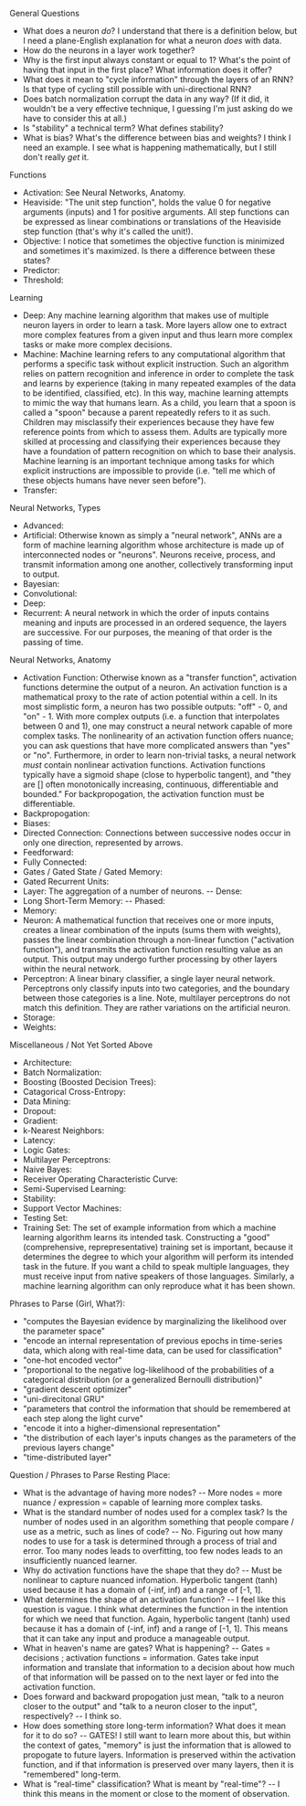 General Questions
- What does a neuron *do*? I understand that there is a definition below, but I need 
a plane-English explanation for what a neuron *does* with data.
- How do the neurons in a layer work together?
- Why is the first input always constant or equal to 1? What's the point of having that 
input in the first place? What information does it offer?
- What does it mean to "cycle information" through the layers of an RNN? Is that type of 
cycling still possible with uni-directional RNN?
- Does batch normalization corrupt the data in any way? (If it did, it wouldn't be a very 
effective technique, I guessing I'm just asking do we have to consider this at all.)
- Is "stability" a technical term? What defines stability?
- What is bias? What's the difference between bias and weights? I think I need an 
example. I see what is happening mathematically, but I still don't really *get* it.

Functions
- Activation: See Neural Networks, Anatomy.
- Heaviside: "The unit step function", holds the value 0 for negative arguments 
(inputs) and 1 for positive arguments. All step functions can be expressed as linear 
combinations or translations of the Heaviside step function (that's why it's called the 
unit!).
- Objective: I notice that sometimes the objective function is minimized and sometimes 
it's maximized. Is there a difference between these states?
- Predictor: 
- Threshold: 

Learning
- Deep: Any machine learning algorithm that makes use of multiple neuron layers in order 
to learn a task. More layers allow one to extract more complex features from a given input 
and thus learn more complex tasks or make more complex decisions.
- Machine: Machine learning refers to any computational algorithm that performs a specific 
task without explicit instruction. Such an algorithm relies on pattern recognition and 
inference in order to complete the task and learns by experience (taking in many repeated 
examples of the data to be identified, classified, etc). In this way, machine learning 
attempts to mimic the way that humans learn. As a child, you learn that a spoon is called 
a "spoon" because a parent repeatedly refers to it as such. Children may misclassify their 
experiences because they have few reference points from which to assess them. Adults are 
typically more skilled at processing and classifying their experiences because they have a 
foundation of pattern recognition on which to base their analysis. Machine learning is an 
important technique among tasks for which explicit instructions are impossible to provide 
(i.e. "tell me which of these objects humans have never seen before").
- Transfer:

Neural Networks, Types
- Advanced: 
- Artificial: Otherwise known as simply a "neural network", ANNs are a form of machine 
learning algorithm whose architecture is made up of interconnected nodes or "neurons". 
Neurons receive, process, and transmit information among one another, collectively 
transforming input to output.
- Bayesian:
- Convolutional:
- Deep:
- Recurrent: A neural network in which the order of inputs contains meaning and inputs 
are processed in an ordered sequence, the layers are successive. For our purposes, the 
meaning of that order is the passing of time. 

Neural Networks, Anatomy
- Activation Function: Otherwise known as a "transfer function", activation functions 
determine the output of a neuron. An activation function is a mathematical proxy to the rate 
of action potential within a cell. In its most simplistic form, a neuron has two possible 
outputs: "off" - 0, and "on" - 1. With more complex outputs (i.e. a function that 
interpolates between 0 and 1), one may construct a neural network capable of more complex 
tasks. The nonlinearity of an activation function offers nuance; you can ask questions that 
have more complicated answers than "yes" or "no". Furthermore, in order to learn non-trivial 
tasks, a neural network *must* contain nonlinear activation functions. Activation functions 
typically have a sigmoid shape (close to hyperbolic tangent), and "they are [] often 
monotonically increasing, continuous, differentiable and bounded." For backpropogation, the 
activation function must be differentiable.
- Backpropogation: 
- Biases:
- Directed Connection: Connections between successive nodes occur in only one direction, 
represented by arrows.
- Feedforward:
- Fully Connected:
- Gates / Gated State / Gated Memory: 
- Gated Recurrent Units:
- Layer: The aggregation of a number of neurons. 
-- Dense:
- Long Short-Term Memory:
-- Phased:
- Memory: 
- Neuron: A mathematical function that receives one or more inputs, creates a linear 
combination of the inputs (sums them with weights), passes the linear combination through a 
non-linear function ("activation function"), and transmits the activation function resulting 
value as an output. This output may undergo further processing by other layers within the 
neural network.
- Perceptron: A linear binary classifier, a single layer neural network. Perceptrons only 
classify inputs into two categories, and the boundary between those categories is a line. 
Note, multilayer perceptrons do not match this definition. They are rather variations on 
the artificial neuron.
- Storage: 
- Weights:

Miscellaneous / Not Yet Sorted Above
- Architecture:
- Batch Normalization:
- Boosting (Boosted Decision Trees): 
- Catagorical Cross-Entropy:
- Data Mining:
- Dropout: 
- Gradient:
- k-Nearest Neighbors: 
- Latency: 
- Logic Gates:
- Multilayer Perceptrons: 
- Naive Bayes: 
- Receiver Operating Characteristic Curve:
- Semi-Supervised Learning: 
- Stability: 
- Support Vector Machines: 
- Testing Set: 
- Training Set: The set of example information from which a machine learning algorithm learns 
its intended task. Constructing a "good" (comprehensive, reprepresentative) training set is 
important, because it determines the degree to which your algorithm will perform its intended 
task in the future. If you want a child to speak multiple languages, they must receive input 
from native speakers of those languages. Similarly, a machine learning algorithm can only 
reproduce what it has been shown.


Phrases to Parse (Girl, What?):
- "computes the Bayesian evidence by marginalizing the likelihood over the parameter space"
- "encode an internal representation of previous epochs in time-series data, which along 
with real-time data, can be used for classification"
- "one-hot encoded vector"
- "proportional to the negative log-likelihood of the probabilities of a categorical 
distribution (or a generalized Bernoulli distribution)"
- "gradient descent optimizer"
- "uni-direcitonal GRU"
- "parameters that control the information that should be remembered at each step along the 
light curve"
- "encode it into a higher-dimensional representation"
- "the distribution of each layer's inputs changes as the parameters of the previous layers 
change"
- "time-distributed layer"


Question / Phrases to Parse Resting Place:
- What is the advantage of having more nodes?
-- More nodes = more nuance / expression = capable of learning more complex tasks.
- What is the standard number of nodes used for a complex task? Is the number of nodes used 
in an algorithm something that people compare / use as a metric, such as lines of code?
-- No. Figuring out how many nodes to use for a task is determined through a process of 
trial and error. Too many nodes leads to overfitting, too few nodes leads to an 
insufficiently nuanced learner.
- Why do activation functions have the shape that they do?
-- Must be nonlinear to capture nuanced infomation. Hyperbolic tangent (tanh) used because 
it has a domain of (-inf, inf) and a range of [-1, 1]. 
- What determines the shape of an activation function?
-- I feel like this question is vague. I think what determines the function in the 
intention for which we need that function. Again, hyperbolic tangent (tanh) used because 
it has a domain of (-inf, inf) and a range of [-1, 1]. This means that it can take any 
input and produce a manageable output.
- What in heaven's name are gates? What is happening?
-- Gates = decisions ; activation functions = information. Gates take input information 
and translate that information to a decision about how much of that information will be 
passed on to the next layer or fed into the activation function.
- Does forward and backward propogation just mean, "talk to a neuron closer to the output" 
and "talk to a neuron closer to the input", respectively?
-- I think so.
- How does something store long-term information? What does it mean for it to do so?
-- GATES! I still want to learn more about this, but within the context of gates, 
"memory" is just the information that is allowed to propogate to future layers. 
Information is preserved within the activation function, and if that information is 
preserved over many layers, then it is "remembered" long-term.
- What is "real-time" classification? What is meant by "real-time"?
-- I think this means in the moment or close to the moment of observation.
